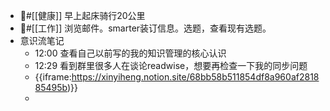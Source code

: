 - #[[健康]] 早上起床骑行20公里
- #[[工作]] 浏览邮件。smarter装订信息。选题，查看现有选题。
- 意识流笔记
    - 12:00 查看自己以前写的我的知识管理的核心认识
    - 12:29 看到群里很多人在谈论readwise，想要再检查一下我的同步问题
    - {{iframe:https://xinyiheng.notion.site/68bb58b511854df8a960af281885495b)}}
    - 
